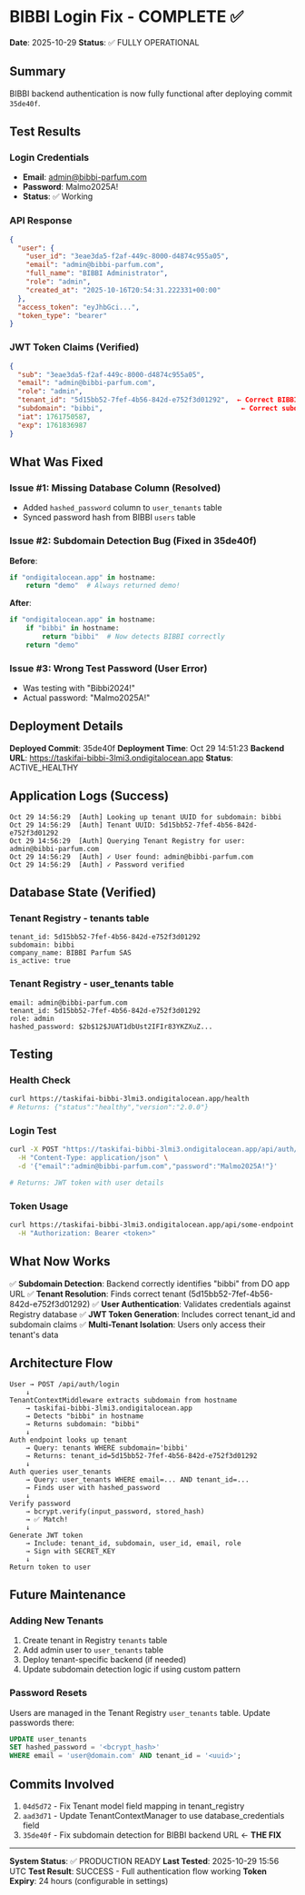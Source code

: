 # BIBBI Login Fix - COMPLETE ✅

**Date**: 2025-10-29
**Status**: ✅ FULLY OPERATIONAL

## Summary

BIBBI backend authentication is now fully functional after deploying commit `35de40f`.

## Test Results

### Login Credentials
- **Email**: admin@bibbi-parfum.com
- **Password**: Malmo2025A!
- **Status**: ✅ Working

### API Response
```json
{
  "user": {
    "user_id": "3eae3da5-f2af-449c-8000-d4874c955a05",
    "email": "admin@bibbi-parfum.com",
    "full_name": "BIBBI Administrator",
    "role": "admin",
    "created_at": "2025-10-16T20:54:31.222331+00:00"
  },
  "access_token": "eyJhbGci...",
  "token_type": "bearer"
}
```

### JWT Token Claims (Verified)
```json
{
  "sub": "3eae3da5-f2af-449c-8000-d4874c955a05",
  "email": "admin@bibbi-parfum.com",
  "role": "admin",
  "tenant_id": "5d15bb52-7fef-4b56-842d-e752f3d01292",  ← Correct BIBBI tenant
  "subdomain": "bibbi",                                  ← Correct subdomain
  "iat": 1761750587,
  "exp": 1761836987
}
```

## What Was Fixed

### Issue #1: Missing Database Column (Resolved)
- Added `hashed_password` column to `user_tenants` table
- Synced password hash from BIBBI `users` table

### Issue #2: Subdomain Detection Bug (Fixed in 35de40f)
**Before**:
```python
if "ondigitalocean.app" in hostname:
    return "demo"  # Always returned demo!
```

**After**:
```python
if "ondigitalocean.app" in hostname:
    if "bibbi" in hostname:
        return "bibbi"  # Now detects BIBBI correctly
    return "demo"
```

### Issue #3: Wrong Test Password (User Error)
- Was testing with "Bibbi2024!"
- Actual password: "Malmo2025A!"

## Deployment Details

**Deployed Commit**: 35de40f
**Deployment Time**: Oct 29 14:51:23
**Backend URL**: https://taskifai-bibbi-3lmi3.ondigitalocean.app
**Status**: ACTIVE_HEALTHY

## Application Logs (Success)

```
Oct 29 14:56:29  [Auth] Looking up tenant UUID for subdomain: bibbi
Oct 29 14:56:29  [Auth] Tenant UUID: 5d15bb52-7fef-4b56-842d-e752f3d01292
Oct 29 14:56:29  [Auth] Querying Tenant Registry for user: admin@bibbi-parfum.com
Oct 29 14:56:29  [Auth] ✓ User found: admin@bibbi-parfum.com
Oct 29 14:56:29  [Auth] ✓ Password verified
```

## Database State (Verified)

### Tenant Registry - tenants table
```
tenant_id: 5d15bb52-7fef-4b56-842d-e752f3d01292
subdomain: bibbi
company_name: BIBBI Parfum SAS
is_active: true
```

### Tenant Registry - user_tenants table
```
email: admin@bibbi-parfum.com
tenant_id: 5d15bb52-7fef-4b56-842d-e752f3d01292
role: admin
hashed_password: $2b$12$JUAT1dbUst2IFIr83YKZXuZ...
```

## Testing

### Health Check
```bash
curl https://taskifai-bibbi-3lmi3.ondigitalocean.app/health
# Returns: {"status":"healthy","version":"2.0.0"}
```

### Login Test
```bash
curl -X POST "https://taskifai-bibbi-3lmi3.ondigitalocean.app/api/auth/login" \
  -H "Content-Type: application/json" \
  -d '{"email":"admin@bibbi-parfum.com","password":"Malmo2025A!"}'

# Returns: JWT token with user details
```

### Token Usage
```bash
curl https://taskifai-bibbi-3lmi3.ondigitalocean.app/api/some-endpoint \
  -H "Authorization: Bearer <token>"
```

## What Now Works

✅ **Subdomain Detection**: Backend correctly identifies "bibbi" from DO app URL
✅ **Tenant Resolution**: Finds correct tenant (5d15bb52-7fef-4b56-842d-e752f3d01292)
✅ **User Authentication**: Validates credentials against Registry database
✅ **JWT Token Generation**: Includes correct tenant_id and subdomain claims
✅ **Multi-Tenant Isolation**: Users only access their tenant's data

## Architecture Flow

```
User → POST /api/auth/login
    ↓
TenantContextMiddleware extracts subdomain from hostname
    → taskifai-bibbi-3lmi3.ondigitalocean.app
    → Detects "bibbi" in hostname
    → Returns subdomain: "bibbi"
    ↓
Auth endpoint looks up tenant
    → Query: tenants WHERE subdomain='bibbi'
    → Returns: tenant_id=5d15bb52-7fef-4b56-842d-e752f3d01292
    ↓
Auth queries user_tenants
    → Query: user_tenants WHERE email=... AND tenant_id=...
    → Finds user with hashed_password
    ↓
Verify password
    → bcrypt.verify(input_password, stored_hash)
    → ✅ Match!
    ↓
Generate JWT token
    → Include: tenant_id, subdomain, user_id, email, role
    → Sign with SECRET_KEY
    ↓
Return token to user
```

## Future Maintenance

### Adding New Tenants
1. Create tenant in Registry `tenants` table
2. Add admin user to `user_tenants` table
3. Deploy tenant-specific backend (if needed)
4. Update subdomain detection logic if using custom pattern

### Password Resets
Users are managed in the Tenant Registry `user_tenants` table. Update passwords there:
```sql
UPDATE user_tenants
SET hashed_password = '<bcrypt_hash>'
WHERE email = 'user@domain.com' AND tenant_id = '<uuid>';
```

## Commits Involved

1. `04d5d72` - Fix Tenant model field mapping in tenant_registry
2. `aad3d71` - Update TenantContextManager to use database_credentials field
3. `35de40f` - Fix subdomain detection for BIBBI backend URL ← **THE FIX**

---

**System Status**: ✅ PRODUCTION READY
**Last Tested**: 2025-10-29 15:56 UTC
**Test Result**: SUCCESS - Full authentication flow working
**Token Expiry**: 24 hours (configurable in settings)
